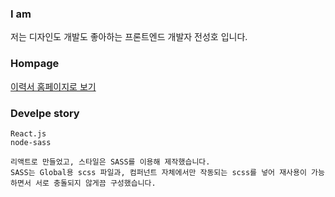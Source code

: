 ### I am

저는 디자인도 개발도 좋아하는 프론트엔드 개발자 전성호 입니다.

### Hompage

[이력서 홈페이지로 보기](ferrari219.github.io)

### Develpe story

```
React.js
node-sass

리액트로 만들었고, 스타일은 SASS를 이용해 제작했습니다.
SASS는 Global용 scss 파일과, 컴퍼넌트 자체에서만 작동되는 scss를 넣어 재사용이 가능하면서 서로 충돌되지 않게끔 구성했습니다.
```
